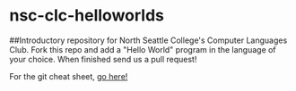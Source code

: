 # nsc-clc-helloworlds
##Introductory repository for North Seattle College's Computer Languages Club. 
Fork this repo and add a "Hello World" program in the language of your choice. When finished send us a pull request!

For the git cheat sheet, [go here!](http://rogerdudler.github.io/git-guide/files/git_cheat_sheet.pdf)

